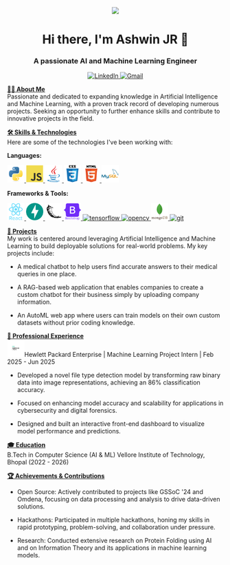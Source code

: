 <div align="center">
<img src="https://media.giphy.com/media/v1.Y2lkPTc5MGI3NjExaDBscjBsc3lmc3d1aXN1d3ZvdGd1NXo1ZzZkY3l2a3B6eDQ2YjQ0eCZlcD12MV9pbnRlcm5hbF9naWZfYnlfaWQmY3Q9Zw/M9gbBd9hDxZmpNUGgB/giphy.gif" width="100" />
</div>

<h1 align="center">Hi there, I'm Ashwin JR 👋</h1>
<h3 align="center">A passionate AI and Machine Learning Engineer</h3>

<p align="center">
<a href="https://www.linkedin.com/in/ashwin-j-r/" target="_blank">
<img src="https://img.shields.io/badge/LinkedIn-0077B5?style=for-the-badge&logo=linkedin&logoColor=white" alt="LinkedIn"/>
</a>
<a href="mailto:appuashwin345@gmail.com">
<img src="https://img.shields.io/badge/Gmail-D14836?style=for-the-badge&logo=gmail&logoColor=white" alt="Gmail"/>
</a>
</p>

<u>**👨‍💻 About Me**</u>
<br>
Passionate and dedicated to expanding knowledge in Artificial Intelligence and Machine Learning, with a proven track record of developing numerous projects. Seeking an opportunity to further enhance skills and contribute to innovative projects in the field.

<u>**🛠️ Skills & Technologies**</u>
<br>
Here are some of the technologies I've been working with:

<p align="left">
<strong>Languages:</strong><br>

<a href="https://www.python.org" target="_blank" rel="noreferrer"> <img src="https://raw.githubusercontent.com/devicons/devicon/master/icons/python/python-original.svg" alt="python" width="40" height="40"/> </a>
<a href="https://developer.mozilla.org/en-US/docs/Web/JavaScript" target="_blank" rel="noreferrer"> <img src="https://raw.githubusercontent.com/devicons/devicon/master/icons/javascript/javascript-original.svg" alt="javascript" width="40" height="40"/> </a>
<a href="https://www.java.com" target="_blank" rel="noreferrer"> <img src="https://raw.githubusercontent.com/devicons/devicon/master/icons/java/java-original.svg" alt="java" width="40" height="40"/> </a>
<a href="https://www.w3schools.com/css/" target="_blank" rel="noreferrer"> <img src="https://raw.githubusercontent.com/devicons/devicon/master/icons/css3/css3-original-wordmark.svg" alt="css3" width="40" height="40"/> </a>
<a href="https://www.w3.org/html/" target="_blank" rel="noreferrer"> <img src="https://raw.githubusercontent.com/devicons/devicon/master/icons/html5/html5-original-wordmark.svg" alt="html5" width="40" height="40"/> </a>
<a href="https://www.mysql.com/" target="_blank" rel="noreferrer"> <img src="https://raw.githubusercontent.com/devicons/devicon/master/icons/mysql/mysql-original-wordmark.svg" alt="mysql" width="40" height="40"/> </a>
</p>

<p align="left">
<strong>Frameworks & Tools:</strong><br>

<a href="https://reactjs.org/" target="_blank" rel="noreferrer"> <img src="https://raw.githubusercontent.com/devicons/devicon/master/icons/react/react-original-wordmark.svg" alt="react" width="40" height="40"/> </a>
<a href="https://fastapi.tiangolo.com/" target="_blank" rel="noreferrer"> <img src="https://github.com/devicons/devicon/blob/master/icons/fastapi/fastapi-original.svg" alt="react" width="40" height="40"/> </a>
<a href="https://flask.palletsprojects.com/" target="_blank" rel="noreferrer"> <img src="https://github.com/devicons/devicon/blob/master/icons/flask/flask-original.svg" alt="flask" width="40" height="40"/> </a>
<a href="https://getbootstrap.com" target="_blank" rel="noreferrer"> <img src="https://raw.githubusercontent.com/devicons/devicon/master/icons/bootstrap/bootstrap-plain-wordmark.svg" alt="bootstrap" width="40" height="40"/> </a>
<a href="https://www.tensorflow.org" target="_blank" rel="noreferrer"> <img src="https://www.vectorlogo.zone/logos/tensorflow/tensorflow-icon.svg" alt="tensorflow" width="40" height="40"/> </a>
<a href="https://opencv.org/" target="_blank" rel="noreferrer"> <img src="https://www.vectorlogo.zone/logos/opencv/opencv-icon.svg" alt="opencv" width="40" height="40"/> </a>
<a href="https://www.mongodb.com/" target="_blank" rel="noreferrer"> <img src="https://raw.githubusercontent.com/devicons/devicon/master/icons/mongodb/mongodb-original-wordmark.svg" alt="mongodb" width="40" height="40"/> </a>
<a href="https://git-scm.com/" target="_blank" rel="noreferrer"> <img src="https://www.vectorlogo.zone/logos/git-scm/git-scm-icon.svg" alt="git" width="40" height="40"/> </a>
</p>

<u>**🚀 Projects**</u> <br>
My work is centered around leveraging Artificial Intelligence and Machine Learning to build deployable solutions for real-world problems. My key projects include:

- A medical chatbot to help users find accurate answers to their medical queries in one place.

- A RAG-based web application that enables companies to create a custom chatbot for their business simply by uploading company information.

- An AutoML web app where users can train models on their own custom datasets without prior coding knowledge.

<u>**💼 Professional Experience**</u> <br>
<img src="https://github.com/hpe-design/logos/blob/master/HPE%20Primary%20Logo%20-%20SVG/hpe-logo-color.svg" alt="mongodb" width="40" height="40"/>Hewlett Packard Enterprise | Machine Learning Project Intern | Feb 2025 - Jun 2025

- Developed a novel file type detection model by transforming raw binary data into image representations, achieving an 86% classification accuracy.

- Focused on enhancing model accuracy and scalability for applications in cybersecurity and digital forensics.

- Designed and built an interactive front-end dashboard to visualize model performance and predictions.

<u>**🎓 Education**</u> <br>
B.Tech in Computer Science (AI & ML)
Vellore Institute of Technology, Bhopal (2022 - 2026)

<u>**🏆 Achievements & Contributions**</u> <br>
- Open Source: Actively contributed to projects like GSSoC '24 and Omdena, focusing on data processing and analysis to drive data-driven solutions.

- Hackathons: Participated in multiple hackathons, honing my skills in rapid prototyping, problem-solving, and collaboration under pressure.

- Research: Conducted extensive research on Protein Folding using AI and on Information Theory and its applications in machine learning models.

